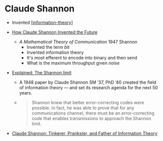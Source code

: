 Claude Shannon
==============

* Invented [[information-theory]]

* [How Claude Shannon Invented the Future](https://www.quantamagazine.org/how-claude-shannons-information-theory-invented-the-future-20201222/)
    * _A Mathematical Theory of Communication_ 1947 Shannon
        * Invented the term _bit_
        * Invented information theory
        * It's most efferent to encode into binary and then send
        * What is the maximum throughput given _noise_
* [Explained: The Shannon limit](https://news.mit.edu/2010/explained-shannon-0115)
    * A 1948 paper by Claude Shannon SM ’37, PhD ’40 created the field of information theory — and set its research agenda for the next 50 years.
    * > Shannon knew that better error-correcting codes were possible. In fact, he was able to prove that for any communications channel, there must be an error-correcting code that enables transmissions to approach the Shannon limit.
* [Claude Shannon: Tinkerer, Prankster, and Father of Information Theory](https://spectrum.ieee.org/tech-history/cyberspace/claude-shannon-tinkerer-prankster-and-father-of-information-theory)

[//begin]: # "Autogenerated link references for markdown compatibility"
[information-theory]: information-theory.md "Information Theory"
[//end]: # "Autogenerated link references"